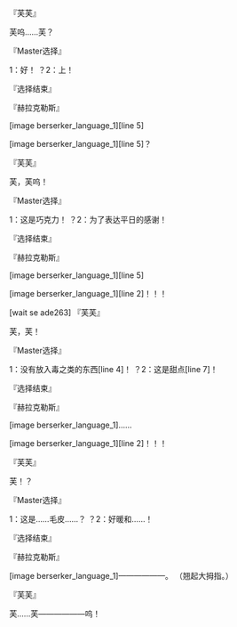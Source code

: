 『芙芙』

芙呜……芙？

『Master选择』

1：好！
？2：上！

『选择结束』

『赫拉克勒斯』

[image berserker_language_1][line 5]

[image berserker_language_1][line 5]？

『芙芙』

芙，芙呜！

『Master选择』

1：这是巧克力！
？2：为了表达平日的感谢！

『选择结束』

『赫拉克勒斯』

[image berserker_language_1][line 5]

[image berserker_language_1][line 2]！！！

[wait se ade263]
『芙芙』

芙，芙！

『Master选择』

1：没有放入毒之类的东西[line 4]！
？2：这是甜点[line 7]！

『选择结束』

『赫拉克勒斯』

[image berserker_language_1]……

[image berserker_language_1][line 2]！！！

『芙芙』

芙！？

『Master选择』

1：这是……毛皮……？
？2：好暖和……！

『选择结束』

『赫拉克勒斯』

[image berserker_language_1]——————。
（翘起大拇指。）

『芙芙』

芙……芙——————呜！

